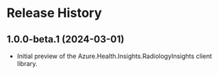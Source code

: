 # Release History

## 1.0.0-beta.1 (2024-03-01)

- Initial preview of the Azure.Health.Insights.RadiologyInsights client library.

